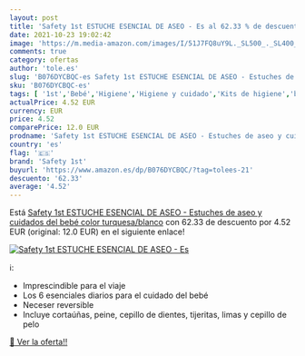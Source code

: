 ```yaml
---
layout: post
title: 'Safety 1st ESTUCHE ESENCIAL DE ASEO - Es al 62.33 % de descuento'
date: 2021-10-23 19:02:42
image: 'https://m.media-amazon.com/images/I/51J7FQ8uY9L._SL500_._SL400_.jpg'
comments: true
category: ofertas
author: 'tole.es'
slug: 'B076DYCBQC-es Safety 1st ESTUCHE ESENCIAL DE ASEO - Estuches de aseo y...'
sku: 'B076DYCBQC-es'
tags: [ '1st','Bebé','Higiene','Higiene y cuidado','Kits de higiene','bebé','safety','safety 1st', ]
actualPrice: 4.52 EUR
currency: EUR
price: 4.52
comparePrice: 12.0 EUR
prodname: 'Safety 1st ESTUCHE ESENCIAL DE ASEO - Estuches de aseo y cuidados del bebé  color turquesa/blanco'
country: 'es'
flag: '🇪🇸'
brand: 'Safety 1st'
buyurl: 'https://www.amazon.es/dp/B076DYCBQC/?tag=tolees-21'
descuento: '62.33'
average: '4.52'
---
```


Está [Safety 1st ESTUCHE ESENCIAL DE ASEO - Estuches de aseo y cuidados del bebé  color turquesa/blanco](https://www.amazon.es/dp/B076DYCBQC/?tag=tolees-21) con 62.33 de descuento por 4.52 EUR (original: 12.0 EUR) en el siguiente enlace!

[![Safety 1st ESTUCHE ESENCIAL DE ASEO - Es](https://m.media-amazon.com/images/I/51J7FQ8uY9L._SL500_._SL400_.jpg)](https://www.amazon.es/dp/B076DYCBQC/?tag=tolees-21)

ℹ️:

- Imprescindible para el viaje
- Los 6 esenciales diarios para el cuidado del bebé
- Neceser reversible
- Incluye cortaúñas, peine, cepillo de dientes, tijeritas, limas y cepillo de pelo

[🛒 Ver la oferta!!](https://www.amazon.es/dp/B076DYCBQC/?tag=tolees-21)
